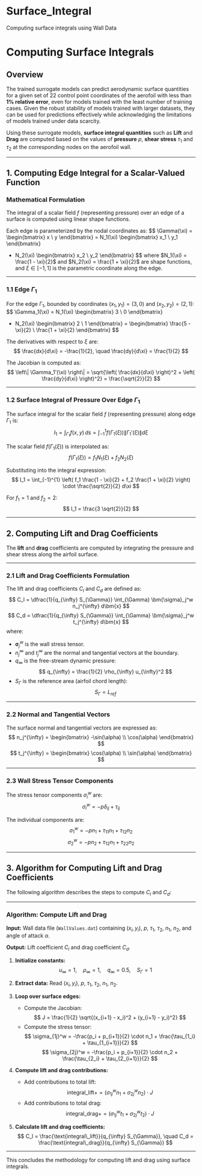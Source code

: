 # Surface_Integral
Computing surface integrals using Wall Data


# **Computing Surface Integrals**

## **Overview**
The trained surrogate models can predict aerodynamic surface quantities for a given set of 22 control point coordinates of the aerofoil with less than **1% relative error**, even for models trained with the least number of training cases. Given the robust stability of models trained with larger datasets, they can be used for predictions effectively while acknowledging the limitations of models trained under data scarcity.

Using these surrogate models, **surface integral quantities** such as **Lift** and **Drag** are computed based on the values of **pressure** $p$, **shear stress** $\tau_1$ and $\tau_2$ at the corresponding nodes on the aerofoil wall.

---

## **1. Computing Edge Integral for a Scalar-Valued Function**

### **Mathematical Formulation**
The integral of a scalar field $f$ (representing pressure) over an edge of a surface is computed using linear shape functions.

Each edge is parameterized by the nodal coordinates as:
$$
\Gamma(\xi) = 
\begin{bmatrix}
x \\
y
\end{bmatrix}
= N_1(\xi)
\begin{bmatrix}
x_1 \\
y_1
\end{bmatrix}
+ N_2(\xi)
\begin{bmatrix}
x_2 \\
y_2
\end{bmatrix}
$$
where $N_1(\xi) = \frac{1 - \xi}{2}$ and $N_2(\xi) = \frac{1 + \xi}{2}$ are shape functions, and $\xi \in [-1, 1]$ is the parametric coordinate along the edge.

---

### **1.1 Edge $\Gamma_1$**
For the edge $\Gamma_1$, bounded by coordinates $(x_1, y_1) = (3, 0)$ and $(x_2, y_2) = (2, 1)$:
$$
\Gamma_1(\xi) = N_1(\xi) 
\begin{bmatrix}
3 \\
0
\end{bmatrix}
+ N_2(\xi)
\begin{bmatrix}
2 \\
1
\end{bmatrix}
= 
\begin{bmatrix}
\frac{5 - \xi}{2} \\
\frac{1 + \xi}{2}
\end{bmatrix}
$$

The derivatives with respect to $\xi$ are:
$$
\frac{dx}{d\xi} = -\frac{1}{2}, \quad \frac{dy}{d\xi} = \frac{1}{2}
$$

The Jacobian is computed as:
$$
\left\| \Gamma_1'(\xi) \right\| = \sqrt{\left( \frac{dx}{d\xi} \right)^2 + \left( \frac{dy}{d\xi} \right)^2} = \frac{\sqrt{2}}{2}
$$

---

### **1.2 Surface Integral of Pressure Over Edge $\Gamma_1$**
The surface integral for the scalar field $f$ (representing pressure) along edge $\Gamma_1$ is:
$$
I_1 = \int_{\Gamma_1} f(x, y) \, ds = \int_{-1}^{1} f(\Gamma_1(\xi)) \left\| \Gamma_1'(\xi) \right\| d\xi
$$

The scalar field $f(\Gamma_1(\xi))$ is interpolated as:
$$
f(\Gamma_1(\xi)) = f_1 N_1(\xi) + f_2 N_2(\xi)
$$

Substituting into the integral expression:
$$
I_1 = \int_{-1}^{1} \left( f_1 \frac{1 - \xi}{2} + f_2 \frac{1 + \xi}{2} \right) \cdot \frac{\sqrt{2}}{2} d\xi
$$

For $f_1 = 1$ and $f_2 = 2$:
$$
I_1 = \frac{3 \sqrt{2}}{2}
$$

---

## **2. Computing Lift and Drag Coefficients**

The **lift** and **drag** coefficients are computed by integrating the pressure and shear stress along the airfoil surface.

---

### **2.1 Lift and Drag Coefficients Formulation**
The lift and drag coefficients $C_l$ and $C_d$ are defined as:
$$
C_l = \dfrac{1}{q_{\infty} S_{\Gamma}} \int_{\Gamma} \bm{\sigma}_j^w n_j^{\infty} d\bm{x}
$$
$$
C_d = \dfrac{1}{q_{\infty} S_{\Gamma}} \int_{\Gamma} \bm{\sigma}_j^w t_j^{\infty} d\bm{x}
$$
where:
- $\bm{\sigma}_j^w$ is the wall stress tensor.
- $n_j^{\infty}$ and $t_j^{\infty}$ are the normal and tangential vectors at the boundary.
- $q_{\infty}$ is the free-stream dynamic pressure:
$$
q_{\infty} = \frac{1}{2} \rho_{\infty} u_{\infty}^2
$$
- $S_{\Gamma}$ is the reference area (airfoil chord length):
$$
S_{\Gamma} = L_{ref}
$$

---

### **2.2 Normal and Tangential Vectors**
The surface normal and tangential vectors are expressed as:
$$
n_j^{\infty} = 
\begin{bmatrix}
-\sin(\alpha) \\
\cos(\alpha)
\end{bmatrix}
$$
$$
t_j^{\infty} = 
\begin{bmatrix}
\cos(\alpha) \\
\sin(\alpha)
\end{bmatrix}
$$

---

### **2.3 Wall Stress Tensor Components**
The stress tensor components $\sigma_i^w$ are:
$$
\sigma_i^w = -p \delta_{ij} + \tau_{ij}
$$

The individual components are:
$$
\sigma_1^w = -p n_1 + \tau_{11} n_1 + \tau_{12} n_2
$$
$$
\sigma_2^w = -p n_2 + \tau_{12} n_1 + \tau_{22} n_2
$$

---

## **3. Algorithm for Computing Lift and Drag Coefficients**

The following algorithm describes the steps to compute $C_l$ and $C_d$:

---

### **Algorithm: Compute Lift and Drag**

**Input:** Wall data file (`WallValues.dat`) containing $(x_i, y_i)$, $p$, $\tau_1$, $\tau_2$, $n_1$, $n_2$, and angle of attack $\alpha$.

**Output:** Lift coefficient $C_l$ and drag coefficient $C_d$.

1. **Initialize constants:**
$$
u_{\infty} = 1, \quad \rho_{\infty} = 1, \quad q_{\infty} = 0.5, \quad S_{\Gamma} = 1
$$

2. **Extract data:** Read $(x_i, y_i)$, $p$, $\tau_1$, $\tau_2$, $n_1$, $n_2$.

3. **Loop over surface edges:**
   - Compute the Jacobian:
   $$
   J = \frac{1}{2} \sqrt{(x_{i+1} - x_i)^2 + (y_{i+1} - y_i)^2}
   $$
   - Compute the stress tensor:
   $$
   \sigma_{1j}^w = -\frac{p_i + p_{i+1}}{2} \cdot n_1 + \frac{\tau_{1_i} + \tau_{1_{i+1}}}{2}
   $$
   $$
   \sigma_{2j}^w = -\frac{p_i + p_{i+1}}{2} \cdot n_2 + \frac{\tau_{2_i} + \tau_{2_{i+1}}}{2}
   $$

4. **Compute lift and drag contributions:**
   - Add contributions to total lift:
   $$
   \text{integral\_lift} += (\sigma_{1j}^w n_1 + \sigma_{2j}^w n_2) \cdot J
   $$
   - Add contributions to total drag:
   $$
   \text{integral\_drag} += (\sigma_{1j}^w t_1 + \sigma_{2j}^w t_2) \cdot J
   $$

5. **Calculate lift and drag coefficients:**
$$
C_l = \frac{\text{integral\_lift}}{q_{\infty} S_{\Gamma}}, \quad C_d = \frac{\text{integral\_drag}}{q_{\infty} S_{\Gamma}}
$$

---

This concludes the methodology for computing lift and drag using surface integrals.
